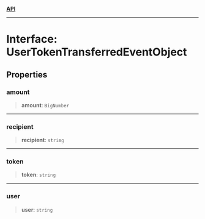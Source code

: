 [**API**](../../../README.md)

***

# Interface: UserTokenTransferredEventObject

## Properties

### amount

> **amount**: `BigNumber`

***

### recipient

> **recipient**: `string`

***

### token

> **token**: `string`

***

### user

> **user**: `string`
